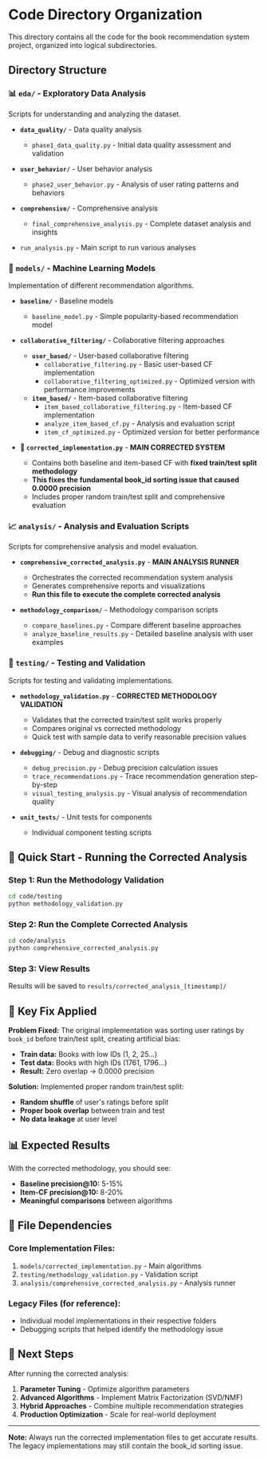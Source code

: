 # Code Directory Organization

This directory contains all the code for the book recommendation system project, organized into logical subdirectories.

## Directory Structure

### 📊 `eda/` - Exploratory Data Analysis
Scripts for understanding and analyzing the dataset.

- **`data_quality/`** - Data quality analysis
  - `phase1_data_quality.py` - Initial data quality assessment and validation
  
- **`user_behavior/`** - User behavior analysis  
  - `phase2_user_behavior.py` - Analysis of user rating patterns and behaviors
  
- **`comprehensive/`** - Comprehensive analysis
  - `final_comprehensive_analysis.py` - Complete dataset analysis and insights
  
- `run_analysis.py` - Main script to run various analyses

### 🤖 `models/` - Machine Learning Models
Implementation of different recommendation algorithms.

- **`baseline/`** - Baseline models
  - `baseline_model.py` - Simple popularity-based recommendation model
  
- **`collaborative_filtering/`** - Collaborative filtering approaches
  - **`user_based/`** - User-based collaborative filtering
    - `collaborative_filtering.py` - Basic user-based CF implementation
    - `collaborative_filtering_optimized.py` - Optimized version with performance improvements
  - **`item_based/`** - Item-based collaborative filtering
    - `item_based_collaborative_filtering.py` - Item-based CF implementation
    - `analyze_item_based_cf.py` - Analysis and evaluation script
    - `item_cf_optimized.py` - Optimized version for better performance

- **🔧 `corrected_implementation.py`** - **MAIN CORRECTED SYSTEM**
  - Contains both baseline and item-based CF with **fixed train/test split methodology**
  - **This fixes the fundamental book_id sorting issue that caused 0.0000 precision**
  - Includes proper random train/test split and comprehensive evaluation

### 📈 `analysis/` - Analysis and Evaluation Scripts
Scripts for comprehensive analysis and model evaluation.

- **`comprehensive_corrected_analysis.py`** - **MAIN ANALYSIS RUNNER**
  - Orchestrates the corrected recommendation system analysis
  - Generates comprehensive reports and visualizations
  - **Run this file to execute the complete corrected analysis**

- **`methodology_comparison/`** - Methodology comparison scripts
  - `compare_baselines.py` - Compare different baseline approaches
  - `analyze_baseline_results.py` - Detailed baseline analysis with user examples

### 🧪 `testing/` - Testing and Validation
Scripts for testing and validating implementations.

- **`methodology_validation.py`** - **CORRECTED METHODOLOGY VALIDATION**
  - Validates that the corrected train/test split works properly
  - Compares original vs corrected methodology
  - Quick test with sample data to verify reasonable precision values

- **`debugging/`** - Debug and diagnostic scripts
  - `debug_precision.py` - Debug precision calculation issues
  - `trace_recommendations.py` - Trace recommendation generation step-by-step
  - `visual_testing_analysis.py` - Visual analysis of recommendation quality

- **`unit_tests/`** - Unit tests for components
  - Individual component testing scripts

## 🚀 Quick Start - Running the Corrected Analysis

### **Step 1: Run the Methodology Validation**
```bash
cd code/testing
python methodology_validation.py
```

### **Step 2: Run the Complete Corrected Analysis**
```bash
cd code/analysis
python comprehensive_corrected_analysis.py
```

### **Step 3: View Results**
Results will be saved to `results/corrected_analysis_[timestamp]/`

## 🔧 Key Fix Applied

**Problem Fixed:** The original implementation was sorting user ratings by `book_id` before train/test split, creating artificial bias:
- **Train data:** Books with low IDs (1, 2, 25...)
- **Test data:** Books with high IDs (1761, 1796...)
- **Result:** Zero overlap → 0.0000 precision

**Solution:** Implemented proper random train/test split:
- **Random shuffle** of user's ratings before split
- **Proper book overlap** between train and test
- **No data leakage** at user level

## 📊 Expected Results

With the corrected methodology, you should see:
- **Baseline precision@10:** 5-15%
- **Item-CF precision@10:** 8-20%
- **Meaningful comparisons** between algorithms

## 📁 File Dependencies

### Core Implementation Files:
1. `models/corrected_implementation.py` - Main algorithms
2. `testing/methodology_validation.py` - Validation script
3. `analysis/comprehensive_corrected_analysis.py` - Analysis runner

### Legacy Files (for reference):
- Individual model implementations in their respective folders
- Debugging scripts that helped identify the methodology issue

## 🎯 Next Steps

After running the corrected analysis:
1. **Parameter Tuning** - Optimize algorithm parameters
2. **Advanced Algorithms** - Implement Matrix Factorization (SVD/NMF)
3. **Hybrid Approaches** - Combine multiple recommendation strategies
4. **Production Optimization** - Scale for real-world deployment

---

**Note:** Always run the corrected implementation files to get accurate results. The legacy implementations may still contain the book_id sorting issue. 